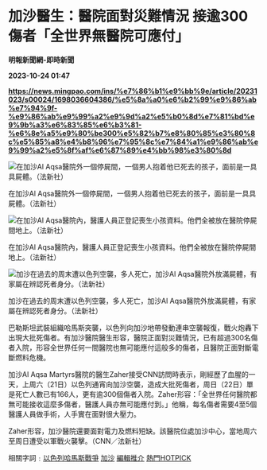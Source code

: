 # 加沙醫生：醫院面對災難情況 接逾300傷者「全世界無醫院可應付」
**明報新聞網-即時新聞**

**2023-10-24 01:47**

**https://news.mingpao.com/ins/%e7%86%b1%e9%bb%9e/article/20231023/s00024/1698036604386/%e5%8a%a0%e6%b2%99%e9%86%ab%e7%94%9f-%e9%86%ab%e9%99%a2%e9%9d%a2%e5%b0%8d%e7%81%bd%e9%9b%a3%e6%83%85%e6%b3%81-%e6%8e%a5%e9%80%be300%e5%82%b7%e8%80%85%e3%80%8c%e5%85%a8%e4%b8%96%e7%95%8c%e7%84%a1%e9%86%ab%e9%99%a2%e5%8f%af%e6%87%89%e4%bb%98%e3%80%8d**

![在加沙Al Aqsa醫院外一個停屍間，一個男人抱着他已死去的孩子，面前是一具具屍體。（法新社）](https://fs.mingpao.com/ins/20231023/s00024/8d7ee5c1c447e9b1f6989212f8310df1.jpg)

在加沙Al Aqsa醫院外一個停屍間，一個男人抱着他已死去的孩子，面前是一具具屍體。（法新社）

![在加沙Al Aqsa醫院內，醫護人員正登記喪生小孩資料。他們全被放在醫院停屍間地上。（法新社）](https://fs.mingpao.com/ins/20231023/s00024/8d72ae7d0d0c4e97aa288c3d9ff3bb42.jpg)

在加沙Al Aqsa醫院內，醫護人員正登記喪生小孩資料。他們全被放在醫院停屍間地上。（法新社）

![加沙在過去的周末遭以色列空襲，多人死亡，加沙Al Aqsa醫院外放滿屍體，有家屬在辨認死者身分。（法新社）](https://fs.mingpao.com/ins/20231023/s00024/8d93c8d00847424e92e5101c4259ec18.jpg)

加沙在過去的周末遭以色列空襲，多人死亡，加沙Al Aqsa醫院外放滿屍體，有家屬在辨認死者身分。（法新社）

巴勒斯坦武裝組織哈馬斯突襲，以色列向加沙地帶發動連串空襲報復，戰火炮轟下出現大批死傷者。有加沙醫院醫生形容，醫院正面對災難情況，已有超過300名傷者入院，形容全世界任何一間醫院也無可能應付這般多的傷者，且醫院正面對斷電斷燃料危機。

加沙Al Aqsa Martyrs醫院的醫生Zaher接受CNN訪問時表示，剛經歷了血腥的一天，上周六（21日）以色列通宵向加沙空襲，造成大批死傷者，周日（22日）單是死亡人數已有166人，更有逾300個傷者入院。Zaher形容：「全世界任何醫院都無可能接收這麼多傷者，醫護人員亦無可能應付到。」他稱，每名傷者需要4至5個醫護人員做手術，人手實在面對很大壓力。

Zaher形容，加沙醫院還要面對電力及燃料短缺。該醫院位處加沙中心，當地周六至周日遭受以軍戰火襲擊。（CNN／法新社）

相關字詞﹕[以色列哈馬斯戰爭](https://news.mingpao.com/ins/%e7%86%b1%e9%bb%9e/article/20231023/s00024/php/search2.php?pnssection=all&inssection=all&searchtype=A&keywords=%E4%BB%A5%E8%89%B2%E5%88%97%E5%93%88%E9%A6%AC%E6%96%AF%E6%88%B0%E7%88%AD) [加沙](https://news.mingpao.com/ins/%e7%86%b1%e9%bb%9e/article/20231023/s00024/php/search2.php?pnssection=all&inssection=all&searchtype=A&keywords=%E5%8A%A0%E6%B2%99) [編輯推介](https://news.mingpao.com/ins/%e7%86%b1%e9%bb%9e/article/20231023/s00024/php/search2.php?pnssection=all&inssection=all&searchtype=A&keywords=%E7%B7%A8%E8%BC%AF%E6%8E%A8%E4%BB%8B) [熱門HOTPICK](https://news.mingpao.com/ins/%e7%86%b1%e9%bb%9e/article/20231023/s00024/php/search2.php?pnssection=all&inssection=all&searchtype=A&keywords=%E7%86%B1%E9%96%80HOTPICK)